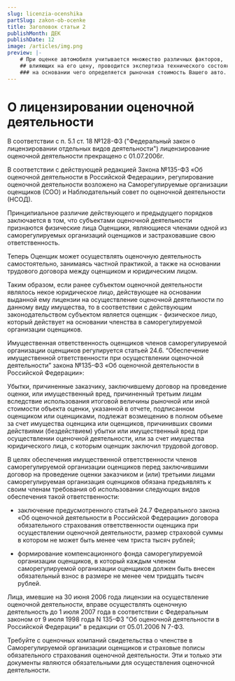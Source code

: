 ```yaml
---
slug: licenzia-ocenshika
partSlug: zakon-ob-ocenke
title: Заголовок статьи 2
publishMonth: ДЕК
publishDate: 12
image: /articles/img.png
preview: |-
    # При оценке автомобиля учитывается множество различных факторов,
    ## влияющих на его цену, проводится экспертиза технического состояния транспортного средства,
    ### на основании чего определяется рыночная стоимость Вашего авто.
---
```


# О лицензировании оценочной деятельности

В соответствии с п. 5.1 ст. 18 №128-ФЗ ("Федеральный закон о лицензировании отдельных видов деятельности") лицензирование оценочной деятельности прекращено с 01.07.2006г.

В соответствии с действующей редакцией Закона №135-ФЗ «Об оценочной деятельности в Российской Федерации», регулирование оценочной деятельности возложено на Саморегулируемые организации оценщиков (СОО) и Наблюдательный совет по оценочной деятельности (НСОД).

Принципиальное различие действующего и предыдущего порядков заключается в том, что субъектами оценочной деятельности признаются физические лица Оценщики, являющиеся членами одной из саморегулируемых организаций оценщиков и застраховавшие свою ответственность.

Теперь Оценщик может осуществлять оценочную деятельность самостоятельно, занимаясь частной практикой, а также на основании трудового договора между оценщиком и юридическим лицом.

Таким образом, если ранее субъектом оценочной деятельности являлось некое юридическое лицо, действующее на основании выданной ему лицензии на осуществление оценочной деятельности по данному виду имущества, то в соответствии с действующим законодательством субъектом является оценщик - физическое лицо, который действует на основании членства в саморегулируемой организации оценщиков.

Имущественная ответственность оценщиков членов саморегулируемой организации оценщиков регулируется статьей 24.6. “Обеспечение имущественной ответственности при осуществлении оценочной деятельности” закона №135-ФЗ «Об оценочной деятельности в Российской Федерации»:

Убытки, причиненные заказчику, заключившему договор на проведение оценки, или имущественный вред, причиненный третьим лицам вследствие использования итоговой величины рыночной или иной стоимости объекта оценки, указанной в отчете, подписанном оценщиком или оценщиками, подлежат возмещению в полном объеме за счет имущества оценщика или оценщиков, причинивших своими действиями (бездействием) убытки или имущественный вред при осуществлении оценочной деятельности, или за счет имущества юридического лица, с которым оценщик заключил трудовой договор.

В целях обеспечения имущественной ответственности членов саморегулируемой организации оценщиков перед заключившими договор на проведение оценки заказчиком и (или) третьими лицами саморегулируемая организация оценщиков обязана предъявлять к своим членам требования об использовании следующих видов обеспечения такой ответственности:

- заключение предусмотренного статьей 24.7 Федерального закона «Об оценочной деятельности в Российской Федерации» договора обязательного страхования ответственности оценщика при осуществлении оценочной деятельности, размер страховой суммы в котором не может быть менее чем триста тысяч рублей;

- формирование компенсационного фонда саморегулируемой организации оценщиков, в который каждым членом саморегулируемой организации оценщиков должен быть внесен обязательный взнос в размере не менее чем тридцать тысяч рублей.

Лица, имевшие на 30 июня 2006 года лицензии на осуществление оценочной деятельности, вправе осуществлять оценочную деятельность до 1 июля 2007 года в соответствии с Федеральным законом от 9 июля 1998 года N 135-ФЗ "Об оценочной деятельности в Российской Федерации" в редакции от 05.01.2006 N 7-ФЗ.

Требуйте с оценочных компаний свидетельства о членстве в Саморегулируемой организации оценщиков и страховые полисы обязательного страхования оценочной деятельности. Эти и только эти документы являются обязательными для осуществления оценочной деятельности.
